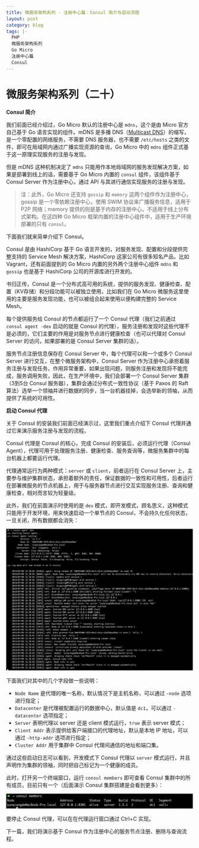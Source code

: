```yaml
---
title: 微服务架构系列 - 注册中心篇：Consul 简介与启动流程
layout: post
category: blog
tags: |-
  PHP
  微服务架构系列
  Go Micro
  注册中心篇
  Consul
---
```




# 微服务架构系列（二十）

**Consul 简介**



我们前面已经介绍过，Go Micro 默认的注册中心是 `mdns`，这个是由 Micro 官方自己基于 Go 语言实现的组件。mDNS 是多播 DNS（[Multicast DNS](http://www.multicastdns.org/)）的缩写，是一个零配置的网络服务，不需要 DNS 服务器，也不需要 `/etc/hosts` 之类的文件，即可在局域网内通过广播实现资源的查询，Go Micro 中的 `mdns` 组件正式基于这一原理实现服务的注册与发现。



但是 mDNS 这种机制决定了 `mdns` 只能用作本地局域网的服务发现解决方案，如果是部署到线上的话，需要基于 Go Micro 内置的 `consul` 组件，该组件基于 Consul Server 作为注册中心，通过 API 与其进行通信实现服务的注册与发现。



> 注：此外，Go Micro 还支持 `gossip` 和 `memory` 这两个组件作为注册中心，gossip 是一个零依赖注册中心，使用 SWIM 协议来广播服务信息，适用于 P2P 网络；memory 提供的则是基于内存的注册中心，不适用于线上分布式架构。在这四种 Go Micro 框架内置的注册中心组件中，适用于生产环境部署的只有 `consul`。 



下面我们就来简单介绍下 Consul。



Consul 是由 HashiCorp 基于 Go 语言开发的，对服务发现、配置和分段提供完整支持的 Service Mesh 解决方案，HashiCorp 这家公司有很多知名产品，比如 Vagrant，还有前面提到的 Go Micro 内置的另外两个注册中心组件 `mdns` 和 `gossip` 也是基于 HashiCorp 公司的开源库进行开发的。



书归正传，Consul 是一个分布式高可用的系统，提供的服务发现、健康检查、配置（KV存储）和分段功能可以被独立使用，比如我们在 Go Micro 微服务这里使用的主要是服务发现功能，也可以被组合起来使用以便构建完整的 Service Mesh。



每个提供服务给 Consul 的节点都运行了一个 Consul 代理（我们之前通过 `consul agent -dev` 启动的就是 Consul 的代理），服务注册和发现时这些代理不是必须的，它们主要的作用是对服务节点进行健康检查（也可以代理对 Consul Server 的访问，如果部署的是 Consul Server 集群的话）。



服务节点注册信息保存在 Consul Server 中，每个代理可以和一个或多个 Consul Server 进行交互，在整个微服务架构中，Consul Server 作为注册中心承担着服务注册与发现任务，作用异常重要，如果出现问题，则服务注册和发现将不能完成，服务调用失败，因此，在生产环境中，我们会部署一个 Consul Server 集群（3到5台 Consul 服务器），集群会通过分布式一致性协议（基于 Paxos 的 Raft 算法）选举一个领袖并进行数据的同步，当一台机器挂掉，会选举新的领袖，从而提供了系统的可用性。



**启动 Consul 代理**



关于 Consul 的安装我们前面已经演示过，这里我们重点介绍下 Consul 代理并通过它来演示服务注册与发现的流程。



Consul 代理是 Consul 的核心，完成 Consul 的安装后，必须运行代理（Consul Agent），代理可用于处理服务注册、健康检查、服务查询等，微服务集群中的每台机器上都要运行代理。



代理通常运行为两种模式：`server` 或 `client`，前者运行在 Consul Server 上，主要参与维护集群状态，承担着额外的责任，保证数据的一致性和可用性，后者运行在部署微服务的节点机器上，用于与服务器节点进行交互实现服务注册、查询和健康检查，相对而言较为轻量级。



此外，我们在前面演示时使用的是 `dev` 模式，即开发模式，顾名思义，这种模式只能用于开发环境，用来快速启动一个单节点的 Consul，不会持久化任何状态，一旦关闭，所有数据都会消失：



![img](/assets/post/5266a0293b611edc7fcc82beebe5bec52b04ecae7b854c2b4dd82a9a96b933d9.png)



下面我们对其中的几个字段做一些说明：



- `Node Name` 是代理的唯一名称，默认情况下是主机名称，可以通过 `-node` 选项进行指定；
- `Datacenter` 是代理被配置运行的数据中心，默认值是 `dc1`，可以通过 `-datacenter` 选项指定；
- `Server` 表明代理以 server 还是 client 模式运行，`true` 表示 server 模式；
- `Client Addr` 表示提供给客户端接口的代理地址，默认是本地 IP 地址，可以通过 `-http-addr` 选项进行指定；
- `Cluster Addr` 用于集群中 Consul 代理间通信的地址和端口集。



通过这些启动日志可以看到，开发模式下 Consul 代理以 `server` 模式运行，并且声明作为集群的领袖，同时把自己标记为一个健康的成员。



此时，打开另一个终端窗口，运行 `consul members` 即可查看 Consul 集群中的所有成员，目前只有一个（后面演示 Consul 集群搭建是会看到更多）：



![img](/assets/post/33a8e2c759014217270fa9e483a65edde3f8dc21736882b10cd5b61bb323adac.png)



要停止 Consul 代理，可以在在代理运行窗口通过 Ctrl+C 实现。



下一篇，我们将演示基于 Consul 作为注册中心的服务节点注册、删除与查询流程。